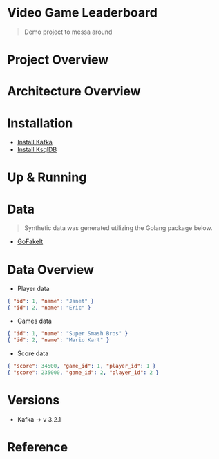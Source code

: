 # Video Game Leaderboard

> Demo project to messa around

# Project Overview

# Architecture Overview

# Installation

* [Install Kafka](https://tecadmin.net/how-to-install-apache-kafka-on-ubuntu-22-04/)
* [Install KsqlDB](https://ksqldb.io/quickstart-standalone-deb.html#quickstart-content)

# Up & Running

# Data

> Synthetic data was generated utilizing the Golang package below.

* [GoFakeIt](https://github.com/brianvoe/gofakeit)

# Data Overview

* Player data
```json
{ "id": 1, "name": "Janet" }
{ "id": 2, "name": "Eric" }
```

* Games data
```json
{ "id": 1, "name": "Super Smash Bros" }
{ "id": 2, "name": "Mario Kart" }
```

* Score data
```json
{ "score": 34500, "game_id": 1, "player_id": 1 }
{ "score": 235000, "game_id": 2, "player_id": 2 }
```

# Versions

* Kafka -> v 3.2.1

# Reference
